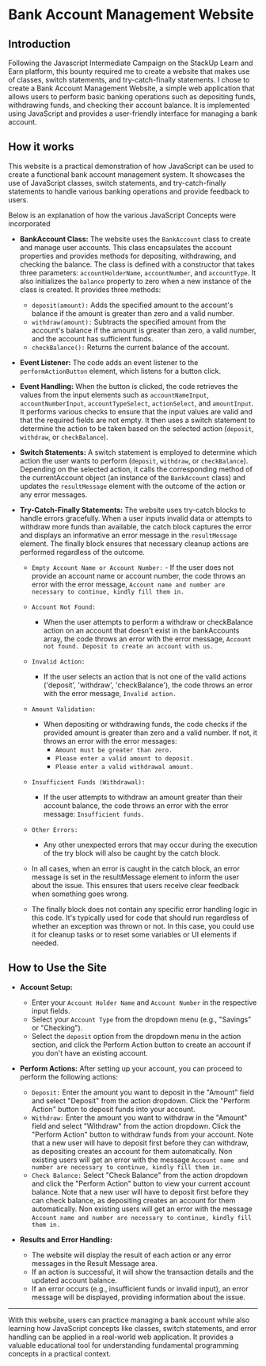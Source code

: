 # Bank Account Management Website

## **Introduction**
Following the Javascript Intermediate Campaign on the StackUp Learn and Earn platform, this bounty required me to create a website that makes use of classes, switch statements, and try-catch-finally statements. I chose to create a Bank Account Management Website, a simple web application that allows users to perform basic banking operations such as depositing funds, withdrawing funds, and checking their account balance. It is implemented using JavaScript and provides a user-friendly interface for managing a bank account.

## **How it works**
This website is a practical demonstration of how JavaScript can be used to create a functional bank account management system. It showcases the use of JavaScript classes, switch statements, and try-catch-finally statements to handle various banking operations and provide feedback to users.

Below is an explanation of how the various JavaScript Concepts were incorporated

- **BankAccount Class:**
    The website uses the `BankAccount` class to create and manage user accounts. This class encapsulates the account properties and provides methods for depositing, withdrawing, and checking the balance. The class is defined with a constructor that takes three parameters: `accountHolderName`, `accountNumber`, and `accountType`. It also initializes the `balance` property to zero when a new instance of the class is created.
    It provides three methods:
    - `deposit(amount):` Adds the specified amount to the account's balance if the amount is greater than zero and a valid number.
    - `withdraw(amount):` Subtracts the specified amount from the account's balance if the amount is greater than zero, a valid number, and the account has sufficient funds.
    - `checkBalance():` Returns the current balance of the account.

- **Event Listener:**
    The code adds an event listener to the `performActionButton` element, which listens for a button click.

- **Event Handling:**
    When the button is clicked, the code retrieves the values from the input elements such as `accountNameInput`, `accountNumberInput`, `accountTypeSelect`, `actionSelect`, and `amountInput`.
    It performs various checks to ensure that the input values are valid and that the required fields are not empty.
    It then uses a switch statement to determine the action to be taken based on the selected action (`deposit`, `withdraw`, or `checkBalance`).

- **Switch Statements:**
    A switch statement is employed to determine which action the user wants to perform (`deposit`, `withdraw`, or `checkBalance`). Depending on the selected action, it calls the corresponding method of the currentAccount object (an instance of the `BankAccount` class) and updates the `resultMessage` element with the outcome of the action or any error messages.

- **Try-Catch-Finally Statements:**
    The website uses try-catch blocks to handle errors gracefully. When a user inputs invalid data or attempts to withdraw more funds than available, the catch block captures the error and displays an informative an error message in the `resultMessage` element. The finally block ensures that necessary cleanup actions are performed regardless of the outcome.
  - `Empty Account Name or Account Number:`
        - If the user does not provide an account name or account number, the code throws an error with the error message, `Account name and number are necessary to continue, kindly fill them in.`
  - `Account Not Found:`
      - When the user attempts to perform a withdraw or checkBalance action on an account that doesn't exist in the bankAccounts array, the code throws an error with the error message, `Account not found. Deposit to create an account with us.`
  - `Invalid Action:`
      - If the user selects an action that is not one of the valid actions ('deposit', 'withdraw', 'checkBalance'), the code throws an error with the error message, `Invalid action.`
  - `Amount Validation:`
      - When depositing or withdrawing funds, the code checks if the provided amount is greater than zero and a valid number. If not, it throws an error with the error messages:
        - `Amount must be greater than zero.`
        - `Please enter a valid amount to deposit.`
        - `Please enter a valid withdrawal amount.`
  - `Insufficient Funds (Withdrawal):`
      - If the user attempts to withdraw an amount greater than their account balance, the code throws an error with the error message: `Insufficient funds.`
  - `Other Errors:`
      - Any other unexpected errors that may occur during the execution of the try block will also be caught by the catch block.

  - In all cases, when an error is caught in the catch block, an error message is set in the resultMessage element to inform the user about the issue. This ensures that users receive clear feedback when something goes wrong.

  - The finally block does not contain any specific error handling logic in this code. It's typically used for code that should run regardless of whether an exception was thrown or not. In this case, you could use it for cleanup tasks or to reset some variables or UI elements if needed.


## **How to Use the Site**

- **Account Setup:**
    - Enter your `Account Holder Name` and `Account Number` in the respective input fields.
    - Select your `Account Type` from the dropdown menu (e.g., "Savings" or "Checking").
    - Select the `deposit` option from the dropdown menu in the action section, and click the Perform Action button to create an account if you don't have an existing account.

- **Perform Actions:**
After setting up your account, you can proceed to perform the following actions:
    - `Deposit:` Enter the amount you want to deposit in the "Amount" field and select "Deposit" from the action dropdown. Click the "Perform Action" button to deposit funds into your account.
    - `Withdraw:` Enter the amount you want to withdraw in the "Amount" field and select "Withdraw" from the action dropdown. Click the "Perform Action" button to withdraw funds from your account. Note that a new user will have to deposit first before they can withdraw, as depositing creates an account for them automatically. Non existing users will get an error with the message `Account name and number are necessary to continue, kindly fill them in.`
    - `Check Balance:` Select "Check Balance" from the action dropdown and click the "Perform Action" button to view your current account balance. Note that a new user will have to deposit first before they can check balance, as depositing creates an account for them automatically. Non existing users will get an error with the message `Account name and number are necessary to continue, kindly fill them in.`

- **Results and Error Handling:**
    - The website will display the result of each action or any error messages in the Result Message area.
    - If an action is successful, it will show the transaction details and the updated account balance.
    - If an error occurs (e.g., insufficient funds or invalid input), an error message will be displayed, providing information about the issue.

---
With this website, users can practice managing a bank account while also learning how JavaScript concepts like classes, switch statements, and error handling can be applied in a real-world web application. It provides a valuable educational tool for understanding fundamental programming concepts in a practical context.
